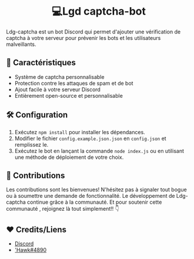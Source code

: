<h1 align="center">
💻Lgd captcha-bot
</h1>

Ldg-captcha est un bot Discord qui permet d'ajouter une vérification de captcha à votre serveur pour prévenir les bots et les utilisateurs malveillants.

## 🎉 Caractéristiques

- Système de captcha personnalisable
- Protection contre les attaques de spam et de bot
- Ajout facile à votre serveur Discord
- Entièrement open-source et personnalisable

## 🛠️ Configuration

1. Exécutez `npm install` pour installer les dépendances.
2. Modifier le fichier `config.example.json.json` en `config.json` et remplissez le.
3. Exécutez le bot en lançant la commande `node index.js` ou en utilisant une méthode de déploiement de votre choix.

## 🤝 Contributions

Les contributions sont les bienvenues! N'hésitez pas à signaler tout bogue ou à soumettre une demande de fonctionnalité. Le développement de Ldg-captcha continue grâce à la communauté. Et pour soutenir cette communauté , rejoignez là tout simplement!! 👇

## ❤ Credits/Liens
- [Discord](https://discord.gg/K5pxTKXCmCs)
- ['Hawk#4890](https://github.com/HawkButGithub/Captcha-Bot)
